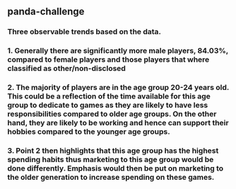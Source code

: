 ## panda-challenge
### Three observable trends based on the data.
### 1. Generally there are significantly more male players, 84.03%, compared to female players and those players that where classified as other/non-disclosed
### 2. The majority of players are in the age group 20-24 years old. This could be a reflection of the time available for this age group to dedicate to games as they are likely to have less responsibilities compared to older age groups. On the other hand, they are likely to be working and hence can support their hobbies compared to the younger age groups.
### 3. Point 2 then highlights that this age group has the highest spending habits thus marketing to this age group would be done differently. Emphasis would then be put on marketing to the older generation to increase spending on these games.
